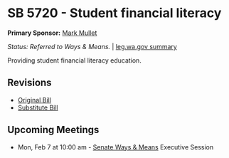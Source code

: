 # SB 5720 - Student financial literacy
**Primary Sponsor:** [Mark Mullet](/person/leg/mark.mullet.md)

*Status: Referred to Ways & Means.* | [leg.wa.gov summary](https://app.leg.wa.gov/billsummary?BillNumber=5720&Year=2021)

Providing student financial literacy education.

## Revisions
* [Original Bill](1/)
* [Substitute Bill](S/)

## Upcoming Meetings
* Mon, Feb 7 at 10:00 am - [Senate Ways & Means](/senate/2021-22/WM/) Executive Session